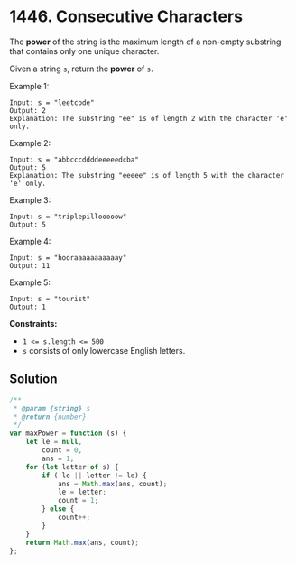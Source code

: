 # 1446. Consecutive Characters

The **power** of the string is the maximum length of a non-empty substring that contains only one unique character.

Given a string `s`, return the **power** of `s`.

Example 1:

```
Input: s = "leetcode"
Output: 2
Explanation: The substring "ee" is of length 2 with the character 'e' only.
```

Example 2:

```
Input: s = "abbcccddddeeeeedcba"
Output: 5
Explanation: The substring "eeeee" is of length 5 with the character 'e' only.
```

Example 3:

```
Input: s = "triplepillooooow"
Output: 5
```

Example 4:

```
Input: s = "hooraaaaaaaaaaay"
Output: 11
```

Example 5:

```
Input: s = "tourist"
Output: 1
```

**Constraints:**

-   `1 <= s.length <= 500`
-   `s` consists of only lowercase English letters.

## Solution

```javascript
/**
 * @param {string} s
 * @return {number}
 */
var maxPower = function (s) {
    let le = null,
        count = 0,
        ans = 1;
    for (let letter of s) {
        if (!le || letter != le) {
            ans = Math.max(ans, count);
            le = letter;
            count = 1;
        } else {
            count++;
        }
    }
    return Math.max(ans, count);
};
```
